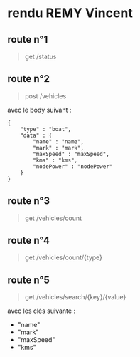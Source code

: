 # rendu REMY Vincent

## route n°1

> get /status

## route n°2

> post /vehicles

avec le body suivant :
```
{
    "type" : "boat",
    "data" : {
        "name" : "name",
        "mark" : "mark",
        "maxSpeed" : "maxSpeed",
        "kms" : "kms",
        "nodePower" : "nodePower"
    }
}
```

## route n°3

> get /vehicles/count

## route n°4

> get /vehicles/count/{type}

## route n°5

> get /vehicles/search/{key}/{value}

avec les clés suivante :
- "name"
- "mark"
- "maxSpeed"
- "kms"